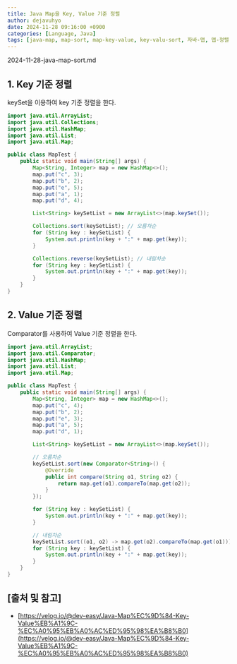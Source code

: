 ```yaml
---
title: Java Map을 Key, Value 기준 정렬
author: dejavuhyo
date: 2024-11-28 09:16:00 +0900
categories: [Language, Java]
tags: [java-map, map-sort, map-key-value, key-valu-sort, 자바-맵, 맵-정렬]
---
```


2024-11-28-java-map-sort.md

## 1. Key 기준 정렬
keySet을 이용하여 key 기준 정렬을 한다.

```java
import java.util.ArrayList;
import java.util.Collections;
import java.util.HashMap;
import java.util.List;
import java.util.Map;

public class MapTest {
    public static void main(String[] args) {
        Map<String, Integer> map = new HashMap<>();
        map.put("c", 3);
        map.put("b", 2);
        map.put("e", 5);
        map.put("a", 1);
        map.put("d", 4);

        List<String> keySetList = new ArrayList<>(map.keySet());

        Collections.sort(keySetList); // 오름차순
        for (String key : keySetList) {
            System.out.println(key + ":" + map.get(key));
        }

        Collections.reverse(keySetList); // 내림차순
        for (String key : keySetList) {
            System.out.println(key + ":" + map.get(key));
        }
    }
}
```

## 2. Value 기준 정렬
Comparator를 사용하여 Value 기준 정렬을 한다.

```java
import java.util.ArrayList;
import java.util.Comparator;
import java.util.HashMap;
import java.util.List;
import java.util.Map;

public class MapTest {
    public static void main(String[] args) {
        Map<String, Integer> map = new HashMap<>();
        map.put("c", 4);
        map.put("b", 2);
        map.put("e", 3);
        map.put("a", 5);
        map.put("d", 1);

        List<String> keySetList = new ArrayList<>(map.keySet());

        // 오름차순
        keySetList.sort(new Comparator<String>() {
            @Override
            public int compare(String o1, String o2) {
                return map.get(o1).compareTo(map.get(o2));
            }
        });

        for (String key : keySetList) {
            System.out.println(key + ":" + map.get(key));
        }

        // 내림차순
        keySetList.sort((o1, o2) -> map.get(o2).compareTo(map.get(o1)));
        for (String key : keySetList) {
            System.out.println(key + ":" + map.get(key));
        }
    }
}
```

## [출처 및 참고]
* [https://velog.io/@dev-easy/Java-Map%EC%9D%84-Key-Value%EB%A1%9C-%EC%A0%95%EB%A0%AC%ED%95%98%EA%B8%B0](https://velog.io/@dev-easy/Java-Map%EC%9D%84-Key-Value%EB%A1%9C-%EC%A0%95%EB%A0%AC%ED%95%98%EA%B8%B0)
